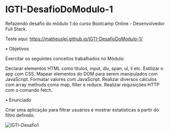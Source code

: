 # IGTI-DesafioDoModulo-1
Refazendo desafio do módulo 1 do curso Bootcamp Online - Desenvolvedor Full Stack.

Teste aqui: https://matheuslei.github.io/IGTI-DesafioDoModulo-1/

• Objetivos

Exercitar os seguintes conceitos trabalhados no Módulo:

Declarar elementos HTML como títulos, input, div, span, ul, li etc.
Estilizar o app com CSS.
Mapear elementos do DOM para serem manipulados com JavaScript.
Formatar valores com JavaScript.
Realizar diversos cálculos com array methods como map, filter e reduce.
Realizar requisições HTTP com o comando fetch.
 

• Enunciado

Criar uma aplicação para filtrar usuários e mostrar estatísticas a partir do filtro definido.

![IGTI-Desafio1](https://user-images.githubusercontent.com/65515537/174456924-eacd4d8b-6cb0-4b48-add8-1957ecdbcb95.gif)
